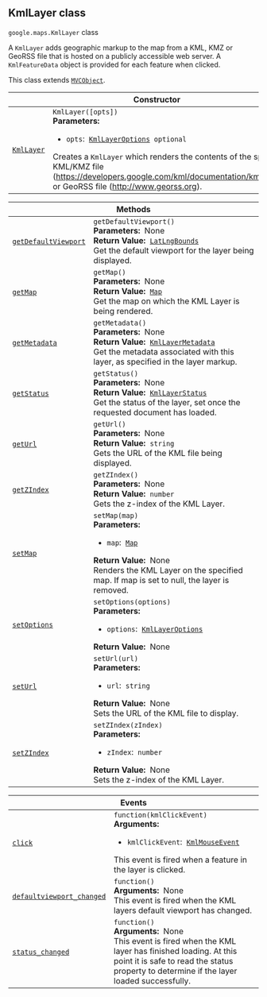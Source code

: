 
<devsite-heading text=" KmlLayer class" for="KmlLayer" level="h2" link="" toc="" back-to-top=""><h2 id="KmlLayer" is-upgraded="">KmlLayer class</h2></devsite-heading>
<p>
<code translate="no" dir="ltr"><span itemprop="path">google.maps</span>.<span itemprop="name">KmlLayer</span></code>
class
</p>
<p>A <code translate="no" dir="ltr">KmlLayer</code> adds geographic markup to the map from a KML, KMZ or GeoRSS file that is hosted on a publicly accessible web server. A <code translate="no" dir="ltr">KmlFeatureData</code> object is provided for each feature when clicked.</p>
<p>This class extends
<code translate="no" dir="ltr"><a href="MVCObject.md">MVCObject</a></code>.
</p>
<div class="devsite-table-wrapper"><table class="constructors responsive" summary="class KmlLayer - Constructor">
<thead>
<tr><th colspan="2" id="KmlLayer.constructor">Constructor</th>
</tr></thead>
<tbody>
<tr>
<td><code translate="no" dir="ltr"><a class="secret-link" href="#KmlLayer.constructor"><span>KmlLayer</span></a></code></td>
<td><div><code translate="no" dir="ltr">KmlLayer([opts])</code></div>
<div class="desc"><strong>Parameters:</strong>&nbsp; <ul>
<li><code translate="no" dir="ltr">opts</code>:&nbsp; <code translate="no" dir="ltr"><a href="KmlLayerOptions.md">KmlLayerOptions</a> <span class="optional-type-annotation">optional</span></code></li>
</ul></div>
<div class="desc">Creates a <code translate="no" dir="ltr">KmlLayer</code> which renders the contents of the specified KML/KMZ file (<a href="https://developers.google.com/kml/documentation/kmlreference">https://developers.google.com/kml/documentation/kmlreference</a>) or GeoRSS file (<a href="http://www.georss.org">http://www.georss.org</a>).</div></td>
</tr>
</tbody>
</table></div>
<div class="devsite-table-wrapper"><table class="methods responsive" summary="class KmlLayer - Methods">
<thead>
<tr><th colspan="2">Methods</th>
</tr></thead>
<tbody>
<tr id="KmlLayer.getDefaultViewport">
<td itemprop="property"><code translate="no" dir="ltr"><a class="secret-link" href="#KmlLayer.getDefaultViewport"><span>getDefaultViewport</span></a></code></td>
<td><div><code translate="no" dir="ltr">getDefaultViewport()</code></div>
<div class="desc"><strong>Parameters:</strong>&nbsp; None</div>
<div class="desc"><strong>Return Value:</strong>&nbsp; <code translate="no" dir="ltr"><a href="LatLngBounds.md">LatLngBounds</a></code></div>
<div class="desc">Get the default viewport for the layer being displayed.</div></td>
</tr>
<tr id="KmlLayer.getMap">
<td itemprop="property"><code translate="no" dir="ltr"><a class="secret-link" href="#KmlLayer.getMap"><span>getMap</span></a></code></td>
<td><div><code translate="no" dir="ltr">getMap()</code></div>
<div class="desc"><strong>Parameters:</strong>&nbsp; None</div>
<div class="desc"><strong>Return Value:</strong>&nbsp; <code translate="no" dir="ltr"><a href="Map.md">Map</a></code></div>
<div class="desc">Get the map on which the KML Layer is being rendered.</div></td>
</tr>
<tr id="KmlLayer.getMetadata">
<td itemprop="property"><code translate="no" dir="ltr"><a class="secret-link" href="#KmlLayer.getMetadata"><span>getMetadata</span></a></code></td>
<td><div><code translate="no" dir="ltr">getMetadata()</code></div>
<div class="desc"><strong>Parameters:</strong>&nbsp; None</div>
<div class="desc"><strong>Return Value:</strong>&nbsp; <code translate="no" dir="ltr"><a href="KmlLayerMetadata.md">KmlLayerMetadata</a></code></div>
<div class="desc">Get the metadata associated with this layer, as specified in the layer markup.</div></td>
</tr>
<tr id="KmlLayer.getStatus">
<td itemprop="property"><code translate="no" dir="ltr"><a class="secret-link" href="#KmlLayer.getStatus"><span>getStatus</span></a></code></td>
<td><div><code translate="no" dir="ltr">getStatus()</code></div>
<div class="desc"><strong>Parameters:</strong>&nbsp; None</div>
<div class="desc"><strong>Return Value:</strong>&nbsp; <code translate="no" dir="ltr"><a href="KmlLayerStatus.md">KmlLayerStatus</a></code></div>
<div class="desc">Get the status of the layer, set once the requested document has loaded.</div></td>
</tr>
<tr id="KmlLayer.getUrl">
<td itemprop="property"><code translate="no" dir="ltr"><a class="secret-link" href="#KmlLayer.getUrl"><span>getUrl</span></a></code></td>
<td><div><code translate="no" dir="ltr">getUrl()</code></div>
<div class="desc"><strong>Parameters:</strong>&nbsp; None</div>
<div class="desc"><strong>Return Value:</strong>&nbsp; <code translate="no" dir="ltr">string</code></div>
<div class="desc">Gets the URL of the KML file being displayed.</div></td>
</tr>
<tr id="KmlLayer.getZIndex">
<td itemprop="property"><code translate="no" dir="ltr"><a class="secret-link" href="#KmlLayer.getZIndex"><span>getZIndex</span></a></code></td>
<td><div><code translate="no" dir="ltr">getZIndex()</code></div>
<div class="desc"><strong>Parameters:</strong>&nbsp; None</div>
<div class="desc"><strong>Return Value:</strong>&nbsp; <code translate="no" dir="ltr">number</code></div>
<div class="desc">Gets the z-index of the KML Layer.</div></td>
</tr>
<tr id="KmlLayer.setMap">
<td itemprop="property"><code translate="no" dir="ltr"><a class="secret-link" href="#KmlLayer.setMap"><span>setMap</span></a></code></td>
<td><div><code translate="no" dir="ltr">setMap(map)</code></div>
<div class="desc"><strong>Parameters:</strong>&nbsp; <ul>
<li><code translate="no" dir="ltr">map</code>:&nbsp; <code translate="no" dir="ltr"><a href="Map.md">Map</a></code></li>
</ul></div>
<div class="desc"><strong>Return Value:</strong>&nbsp; None</div>
<div class="desc">Renders the KML Layer on the specified map. If map is set to null, the layer is removed.</div></td>
</tr>
<tr id="KmlLayer.setOptions">
<td itemprop="property"><code translate="no" dir="ltr"><a class="secret-link" href="#KmlLayer.setOptions"><span>setOptions</span></a></code></td>
<td><div><code translate="no" dir="ltr">setOptions(options)</code></div>
<div class="desc"><strong>Parameters:</strong>&nbsp; <ul>
<li><code translate="no" dir="ltr">options</code>:&nbsp; <code translate="no" dir="ltr"><a href="KmlLayerOptions.md">KmlLayerOptions</a></code></li>
</ul></div>
<div class="desc"><strong>Return Value:</strong>&nbsp; None</div>
<div class="desc"></div></td>
</tr>
<tr id="KmlLayer.setUrl">
<td itemprop="property"><code translate="no" dir="ltr"><a class="secret-link" href="#KmlLayer.setUrl"><span>setUrl</span></a></code></td>
<td><div><code translate="no" dir="ltr">setUrl(url)</code></div>
<div class="desc"><strong>Parameters:</strong>&nbsp; <ul>
<li><code translate="no" dir="ltr">url</code>:&nbsp; <code translate="no" dir="ltr">string</code></li>
</ul></div>
<div class="desc"><strong>Return Value:</strong>&nbsp; None</div>
<div class="desc">Sets the URL of the KML file to display.</div></td>
</tr>
<tr id="KmlLayer.setZIndex">
<td itemprop="property"><code translate="no" dir="ltr"><a class="secret-link" href="#KmlLayer.setZIndex"><span>setZIndex</span></a></code></td>
<td><div><code translate="no" dir="ltr">setZIndex(zIndex)</code></div>
<div class="desc"><strong>Parameters:</strong>&nbsp; <ul>
<li><code translate="no" dir="ltr">zIndex</code>:&nbsp; <code translate="no" dir="ltr">number</code></li>
</ul></div>
<div class="desc"><strong>Return Value:</strong>&nbsp; None</div>
<div class="desc">Sets the z-index of the KML Layer.</div></td>
</tr>
</tbody>
</table></div>
<div class="devsite-table-wrapper"><table class="details responsive" summary="class KmlLayer - Events">
<thead>
<tr><th colspan="2">Events</th>
</tr></thead>
<tbody>
<tr id="KmlLayer.click">
<td itemprop="property"><code translate="no" dir="ltr"><a class="secret-link" href="#KmlLayer.click"><span>click</span></a></code></td>
<td><div><code translate="no" dir="ltr">function(kmlClickEvent)</code></div>
<div class="desc"><strong>Arguments:</strong>&nbsp; <ul>
<li><code translate="no" dir="ltr">kmlClickEvent</code>:&nbsp; <code translate="no" dir="ltr"><a href="KmlMouseEvent.md">KmlMouseEvent</a></code></li>
</ul></div>
<div class="desc">This event is fired when a feature in the layer is clicked.</div></td>
</tr>
<tr id="KmlLayer.defaultviewport_changed">
<td itemprop="property"><code translate="no" dir="ltr"><a class="secret-link" href="#KmlLayer.defaultviewport_changed"><span>defaultviewport_changed</span></a></code></td>
<td><div><code translate="no" dir="ltr">function()</code></div>
<div class="desc"><strong>Arguments:</strong>&nbsp; None</div>
<div class="desc">This event is fired when the KML layers default viewport has changed.</div></td>
</tr>
<tr id="KmlLayer.status_changed">
<td itemprop="property"><code translate="no" dir="ltr"><a class="secret-link" href="#KmlLayer.status_changed"><span>status_changed</span></a></code></td>
<td><div><code translate="no" dir="ltr">function()</code></div>
<div class="desc"><strong>Arguments:</strong>&nbsp; None</div>
<div class="desc">This event is fired when the KML layer has finished loading. At this point it is safe to read the status property to determine if the layer loaded successfully.</div></td>
</tr>
</tbody>
</table></div>
<script src="replace_links.js"></script>
